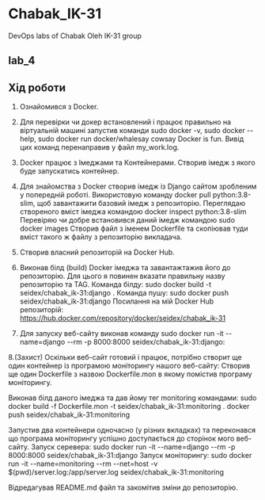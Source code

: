 # Chabak_IK-31  
DevOps labs of Chabak Oleh IK-31 group  
## lab_4


## Хід роботи  

1. Ознайомився з Docker.

2. Для перевірки чи докер встановлений і працює правильно на віртуальній машині запустив команди sudo docker -v,
 sudo docker --help, sudo docker run docker/whalesay cowsay Docker is fun. Вивід цих команд перенаправив у файл my_work.log.

3. Docker працює з Імеджами та Контейнерами. Створив імедж з якого буде запускатись контейнер.

4. Для знайомства з Docker створив імедж із Django сайтом зробленим у попередній роботі.
Використовую команду docker pull python:3.8-slim, щоб завантажити базовий імедж з репозиторію.
 Переглядаю створеного вміст імеджа командою docker inspect python:3.8-slim
Перевіряю чи добре встановився даний імедж командою sudo docker images
Створив файл з іменем Dockerfile та скопіював туди вміст такого ж файлу з репозиторію викладача.

5. Створив власний репозиторій на Docker Hub.

6. Виконав білд (build) Docker імеджа та завантажтажив його до репозиторію. Для цього я повинен вказати правильну назву репозиторію та TAG.
Команда білду: sudo docker build -t seidex/chabak_ik-31:django .
Команда пушу: sudo docker push seidex/chabak_ik-31:django
Посилання на мій Docker Hub репозиторій: https://hub.docker.com/repository/docker/seidex/chabak_ik-31

7. Для запуску веб-сайту виконав команду sudo docker run -it --name=django --rm -p 8000:8000 seidex/chabak_ik-31:django:

8.(Захист) Оскільки веб-сайт готовий і працює, потрібно створит ще один контейнер із програмою моніторингу нашого веб-сайту:
Створив ще один Dockerfile з назвою Dockerfile.mon в якому помістив програму моніторингу.

Виконав білд даного імеджа та дав йому тег monitoring командами:
sudo docker build -f Dockerfile.mon -t seidex/chabak_ik-31:monitoring .
docker push seidex/chabak_ik-31:monitoring

Запустив два контейнери одночасно (у різних вкладках) та переконався що програма моніторингу успішно доступається до сторінок мого веб-сайту.
Запуск серевера:
sudo docker run -it --name=django --rm -p 8000:8000 seidex/chabak_ik-31:django
Запуск моніторингу:
sudo docker run -it --name=monitoring --rm --net=host -v $(pwd)/server.log:/app/server.log seidex/chabak_ik-31:monitoring

Відредагував README.md файл та закомітив зміни до репозиторію.